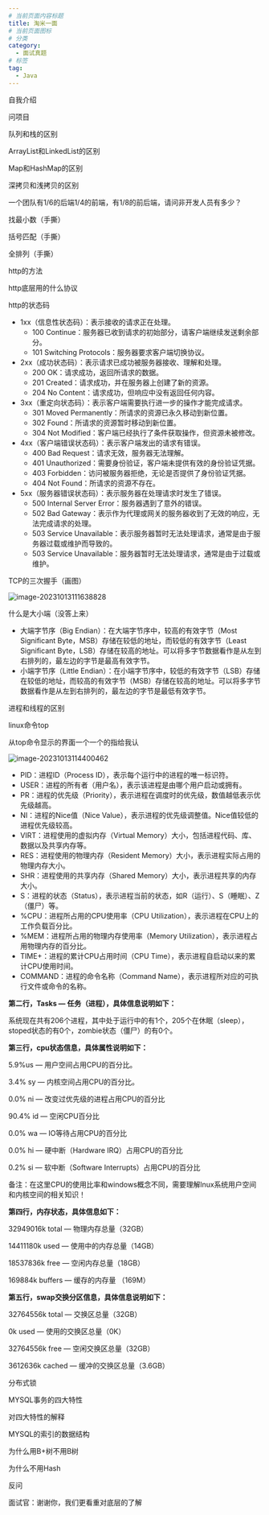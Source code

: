 ```yaml
---
# 当前页面内容标题
title: 淘米一面
# 当前页面图标
# 分类
category:
  - 面试真题
# 标签
tag:
  - Java
---
```


自我介绍

问项目

队列和栈的区别

ArrayList和LinkedList的区别

Map和HashMap的区别

深拷贝和浅拷贝的区别

一个团队有1/6的后端1/4的前端，有1/8的前后端，请问非开发人员有多少？

找最小数（手撕）

括号匹配（手撕）

全排列（手撕）

http的方法

http底层用的什么协议

http的状态码

- 1xx（信息性状态码）：表示接收的请求正在处理。
  - 100 Continue：服务器已收到请求的初始部分，请客户端继续发送剩余部分。
  - 101 Switching Protocols：服务器要求客户端切换协议。
- 2xx（成功状态码）：表示请求已成功被服务器接收、理解和处理。
  - 200 OK：请求成功，返回所请求的数据。
  - 201 Created：请求成功，并在服务器上创建了新的资源。
  - 204 No Content：请求成功，但响应中没有返回任何内容。
- 3xx（重定向状态码）：表示客户端需要执行进一步的操作才能完成请求。
  - 301 Moved Permanently：所请求的资源已永久移动到新位置。
  - 302 Found：所请求的资源暂时移动到新位置。
  - 304 Not Modified：客户端已经执行了条件获取操作，但资源未被修改。
- 4xx（客户端错误状态码）：表示客户端发出的请求有错误。
  - 400 Bad Request：请求无效，服务器无法理解。
  - 401 Unauthorized：需要身份验证，客户端未提供有效的身份验证凭据。
  - 403 Forbidden：访问被服务器拒绝，无论是否提供了身份验证凭据。
  - 404 Not Found：所请求的资源不存在。
- 5xx（服务器错误状态码）：表示服务器在处理请求时发生了错误。
  - 500 Internal Server Error：服务器遇到了意外的错误。
  - 502 Bad Gateway：表示作为代理或网关的服务器收到了无效的响应，无法完成请求的处理。
  - 503 Service Unavailable：表示服务器暂时无法处理请求，通常是由于服务器过载或维护而导致的。
  - 503 Service Unavailable：服务器暂时无法处理请求，通常是由于过载或维护。

TCP的三次握手（画图）

![image-20231013111638828](https://local-imge.oss-cn-beijing.aliyuncs.com/images/image-20231013111638828.png)

什么是大小端（没答上来）

- 大端字节序（Big Endian）：在大端字节序中，较高的有效字节（Most Significant Byte，MSB）存储在较低的地址，而较低的有效字节（Least Significant Byte，LSB）存储在较高的地址。可以将多字节数据看作是从左到右排列的，最左边的字节是最高有效字节。
- 小端字节序（Little Endian）：在小端字节序中，较低的有效字节（LSB）存储在较低的地址，而较高的有效字节（MSB）存储在较高的地址。可以将多字节数据看作是从左到右排列的，最左边的字节是最低有效字节。

进程和线程的区别

linux命令top

从top命令显示的界面一个一个的指给我认

![image-20231013114400462](https://local-imge.oss-cn-beijing.aliyuncs.com/images/image-20231013114400462.png)

- PID：进程ID（Process ID），表示每个运行中的进程的唯一标识符。
- USER：进程的所有者（用户名），表示该进程是由哪个用户启动或拥有。
- PR：进程的优先级（Priority），表示进程在调度时的优先级，数值越低表示优先级越高。
- NI：进程的Nice值（Nice Value），表示进程的优先级调整值。Nice值较低的进程优先级较高。
- VIRT：进程使用的虚拟内存（Virtual Memory）大小，包括进程代码、库、数据以及共享内存等。
- RES：进程使用的物理内存（Resident Memory）大小，表示进程实际占用的物理内存大小。
- SHR：进程使用的共享内存（Shared Memory）大小，表示进程共享的内存大小。
- S：进程的状态（Status），表示进程当前的状态，如R（运行）、S（睡眠）、Z（僵尸）等。
- %CPU：进程所占用的CPU使用率（CPU Utilization），表示进程在CPU上的工作负载百分比。
- %MEM：进程所占用的物理内存使用率（Memory Utilization），表示进程占用物理内存的百分比。
- TIME+：进程的累计CPU占用时间（CPU Time），表示进程自启动以来的累计CPU使用时间。
- COMMAND：进程的命令名称（Command Name），表示进程所对应的可执行文件或命令的名称。

**第二行，Tasks — 任务（进程），具体信息说明如下：**

系统现在共有206个进程，其中处于运行中的有1个，205个在休眠（sleep），stoped状态的有0个，zombie状态（僵尸）的有0个。

**第三行，cpu状态信息，具体属性说明如下：**

5.9%us — 用户空间占用CPU的百分比。

3.4% sy — 内核空间占用CPU的百分比。

0.0% ni — 改变过优先级的进程占用CPU的百分比

90.4% id — 空闲CPU百分比

0.0% wa — IO等待占用CPU的百分比

0.0% hi — 硬中断（Hardware IRQ）占用CPU的百分比

0.2% si — 软中断（Software Interrupts）占用CPU的百分比

备注：在这里CPU的使用比率和windows概念不同，需要理解lnux系统用户空间和内核空间的相关知识！

**第四行，内存状态，具体信息如下：**

32949016k total — 物理内存总量（32GB）

14411180k used — 使用中的内存总量（14GB）

18537836k free — 空闲内存总量（18GB）

169884k buffers — 缓存的内存量 （169M）

**第五行，swap交换分区信息，具体信息说明如下：**

32764556k total — 交换区总量（32GB）

0k used — 使用的交换区总量（0K）

32764556k free — 空闲交换区总量（32GB）

3612636k cached — 缓冲的交换区总量（3.6GB）

分布式锁

MYSQL事务的四大特性

对四大特性的解释

MYSQL的索引的数据结构

为什么用B+树不用B树

为什么不用Hash

反问

面试官：谢谢你，我们更看重对底层的了解




